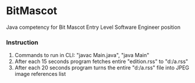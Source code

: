 # BitMascot
Java competency for Bit Mascot Entry Level Software Engineer position

### Instruction
1. Commands to run in CLI: "javac Main.java", "java Main"
2. After each 15 seconds program fetches entire "edition.rss" to "d:/a.rss"
3. After each 20 seconds program turns the entire "d:/a.rss" file into JPEG image references list